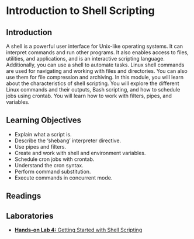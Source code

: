 # Introduction to Shell Scripting
## Introduction
A shell is a powerful user interface for Unix-like operating systems. It can interpret commands and run other programs. It also enables access to files, utilities, and applications, and is an interactive scripting language. Additionally, you can use a shell to automate tasks. Linux shell commands are used for navigating and working with files and directories. You can also use them for file compression and archiving. In this module, you will learn about the characteristics of shell scripting. You will explore the different Linux commands and their outputs, Bash scripting, and how to schedule jobs using crontab. You will learn how to work with filters, pipes, and variables.

## Learning Objectives
* Explain what a script is.
* Describe the ‘shebang’ interpreter directive.
* Use pipes and filters.
* Create and work with shell and environment variables.
* Schedule cron jobs with crontab.
* Understand the cron syntax.
* Perform command substitution.
* Execute commands in concurrent mode.

## Readings

## Laboratories
* [**Hands-on Lab 4:** Getting Started with Shell Scripting](./files/Getting_Started_with_Shell_Scripting.pdf)
